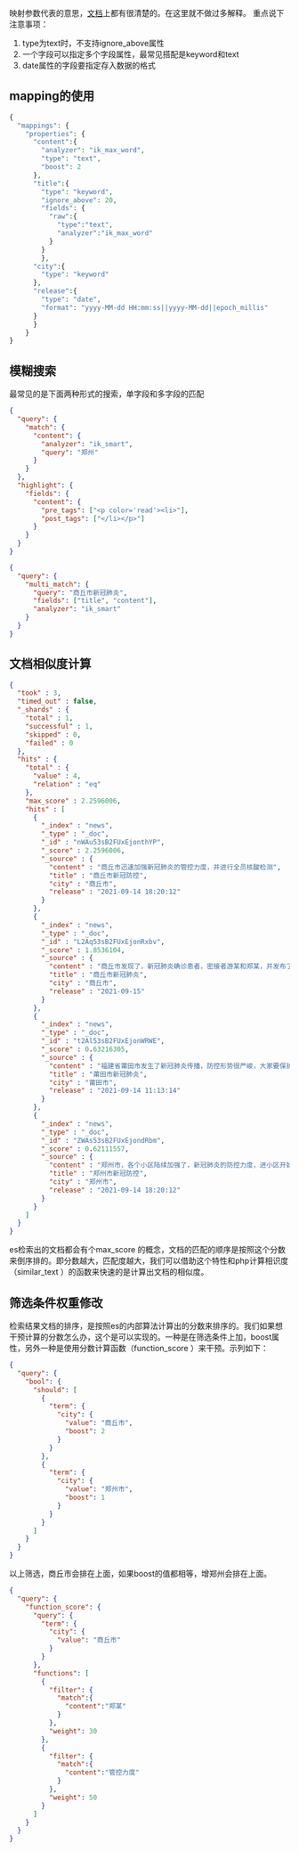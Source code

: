 映射参数代表的意思，[文档](https://www.elastic.co/guide/en/elasticsearch/reference/7.x/mapping-params.html "文档")上都有很清楚的。在这里就不做过多解释。
重点说下注意事项：
1. type为text时，不支持ignore_above属性
2. 一个字段可以指定多个字段属性，最常见搭配是keyword和text
3. date属性的字段要指定存入数据的格式

## mapping的使用

```php
{
  "mappings": {
    "properties": {
      "content":{
        "analyzer": "ik_max_word",
        "type": "text",
        "boost": 2
      },
      "title":{
        "type": "keyword",
        "ignore_above": 20,
        "fields": {
          "raw":{
            "type":"text",
            "analyzer":"ik_max_word"
          }
        }
        },
      "city":{
        "type": "keyword"
      },
      "release":{
        "type": "date",
        "format": "yyyy-MM-dd HH:mm:ss||yyyy-MM-dd||epoch_millis"
      }
      }
    }
}
```

<!--more-->

## 模糊搜索

最常见的是下面两种形式的搜索，单字段和多字段的匹配
```json
{
  "query": {
    "match": {
      "content": {
        "analyzer": "ik_smart",
        "query": "郑州"
      }
    }
  },
  "highlight": {
    "fields": {
      "content": {
        "pre_tags": ["<p color='read'><li>"],
        "post_tags": ["</li></p>"]
      }
    }
  }
}
```
```json
{
  "query": {
    "multi_match": {
      "query": "商丘市新冠肺炎",
      "fields": ["title", "content"],
      "analyzer": "ik_smart"
    }
  }
}
```
## 文档相似度计算

```json
{
  "took" : 3,
  "timed_out" : false,
  "_shards" : {
    "total" : 1,
    "successful" : 1,
    "skipped" : 0,
    "failed" : 0
  },
  "hits" : {
    "total" : {
      "value" : 4,
      "relation" : "eq"
    },
    "max_score" : 2.2596006,
    "hits" : [
      {
        "_index" : "news",
        "_type" : "_doc",
        "_id" : "nWAu53sB2FUxEjonthYP",
        "_score" : 2.2596006,
        "_source" : {
          "content" : "商丘市迅速加强新冠肺炎的管控力度，并进行全员核酸检测",
          "title" : "商丘市新冠防控",
          "city" : "商丘市",
          "release" : "2021-09-14 18:20:12"
        }
      },
      {
        "_index" : "news",
        "_type" : "_doc",
        "_id" : "L2Aq53sB2FUxEjonRxbv",
        "_score" : 1.8536104,
        "_source" : {
          "content" : "商丘市发现了，新冠肺炎确诊患者，密接者游某和郑某，并发布了两人的行程流调",
          "title" : "商丘市新冠肺炎",
          "city" : "商丘市",
          "release" : "2021-09-15"
        }
      },
      {
        "_index" : "news",
        "_type" : "_doc",
        "_id" : "t2Al53sB2FUxEjonWRWE",
        "_score" : 0.63216305,
        "_source" : {
          "content" : "福建省莆田市发生了新冠肺炎传播，防控形势很严峻，大家要保护好自己",
          "title" : "莆田市新冠肺炎",
          "city" : "莆田市",
          "release" : "2021-09-14 11:13:14"
        }
      },
      {
        "_index" : "news",
        "_type" : "_doc",
        "_id" : "ZWAs53sB2FUxEjondRbm",
        "_score" : 0.62111557,
        "_source" : {
          "content" : "郑州市，各个小区陆续加强了，新冠肺炎的防控力度，进小区开始要健康码了",
          "title" : "郑州市新冠防控",
          "city" : "郑州市",
          "release" : "2021-09-14 18:20:12"
        }
      }
    ]
  }
}
```
es检索出的文档都会有个max_score 的概念，文档的匹配的顺序是按照这个分数来倒序排的。即分数越大，匹配度越大，我们可以借助这个特性和php计算相识度（similar_text ）的函数来快速的是计算出文档的相似度。

## 筛选条件权重修改

检索结果文档的排序，是按照es的内部算法计算出的分数来排序的。我们如果想干预计算的分数怎么办，这个是可以实现的。一种是在筛选条件上加，boost属性，另外一种是使用分数计算函数（function_score ）来干预。示列如下：
```json
{
  "query": {
    "bool": {
      "should": [
        {
          "term": {
            "city": {
              "value": "商丘市",
              "boost": 2
            }
          }
        },
        {
          "term": {
            "city": {
              "value": "郑州市",
              "boost": 1
            }
          }
        }
      ]
    }
  }
}
```
以上筛选，商丘市会排在上面，如果boost的值都相等，增郑州会排在上面。
```json
{
  "query": {
    "function_score": {
      "query": {
        "term": {
          "city": {
            "value": "商丘市"
          }
        }
      }, 
      "functions": [
        {
          "filter": {
            "match":{
              "content":"郑某"
            }
          },
          "weight": 30
        },
        {
          "filter": {
            "match":{
              "content":"管控力度"
            }
          },
          "weight": 50
        }
      ]
    }
  }
}
```
